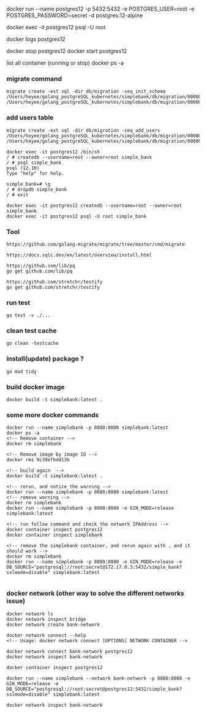 docker run --name postgres12 -p 5432:5432 -e POSTGRES_USER=root -e POSTGRES_PASSWORD=secret -d postgres:12-alpine

docker exec -it postgres12 psql -U root

docker logs postgres12

docker stop postgres12
docker start postgres12

list all container (running or stop)
docker ps -a

### migrate command

```
migrate create -ext sql -dir db/migration -seq init_schema
/Users/heyee/golang_postgreSQL_kubernetes/simplebank/db/migration/000001_init_schema.up.sql
/Users/heyee/golang_postgreSQL_kubernetes/simplebank/db/migration/000001_init_schema.down.sql
```

### add users table

```
migrate create -ext sql -dir db/migration -seq add_users
/Users/heyee/golang_postgreSQL_kubernetes/simplebank/db/migration/000002_add_users.up.sql
/Users/heyee/golang_postgreSQL_kubernetes/simplebank/db/migration/000002_add_users.down.sql
```

```
docker exec -it postgres12 /bin/sh
/ # createdb --username=root --owner=root simple_bank
/ # psql simple_bank
psql (12.10)
Type "help" for help.

simple_bank=# \q
/ # dropdb simple_bank
/ # exit

```

```
docker exec -it postgres12 createdb --username=root --owner=root simple_bank
docker exec -it postgres12 psql -U root simple_bank
```

### Tool

```
https://github.com/golang-migrate/migrate/tree/master/cmd/migrate

https://docs.sqlc.dev/en/latest/overview/install.html

https://github.com/lib/pq
go get github.com/lib/pq

https://github.com/stretchr/testify
go get github.com/stretchr/testify
```

### run test

```
go test -v ./...
```

### clean test cache

```
go clean -testcache
```

### install(update) package ?

```
go mod tidy
```

### build docker image

```
docker build -t simplebank:latest .
```

### some more docker commands

```
docker run --name simplebank -p 8080:8080 simplebank:latest
docker ps -a
<!-- Remove container -->
docker rm simplebank

<!-- Remove image by image ID -->
docker rmi 9c39efbdd13b

<!-- build again  -->
docker build -t simplebank:latest .

<!-- rerun, and notice the warning -->
docker run --name simplebank -p 8080:8080 simplebank:latest
<!-- remove warning -->
docker rm simplebank
docker run --name simplebank -p 8080:8080 -e GIN_MODE=release simplebank:latest

<!-- run follow command and check the network IPAddress -->
docker container inspect postgres12
docker container inspect simplebank

<!-- remove the simplebank container, and rerun again with , and it should work -->
docker rm simplebank
docker run --name simplebank -p 8080:8080 -e GIN_MODE=release -e DB_SOURCE="postgresql://root:secret@172.17.0.3:5432/simple_bank?sslmode=disable" simplebank:latest


```

### docker network (other way to solve the different networks issue)

```
docker network ls
docker network inspect bridge
docker network create bank-network

docker network connect --help
<!-- Usage:	docker network connect [OPTIONS] NETWORK CONTAINER -->

docker network connect bank-network postgres12
docker network inspect bank-network

docker container inspect postgres12

docker run --name simplebank --network bank-network -p 8080:8080 -e GIN_MODE=release -e DB_SOURCE="postgresql://root:secret@postgres12:5432/simple_bank?sslmode=disable" simplebank:latest

docker network inspect bank-network
```
